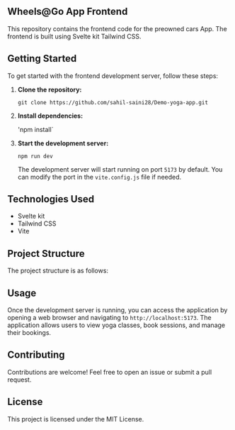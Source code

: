 ## Wheels@Go App Frontend

This repository contains the frontend code for the preowned cars App. The frontend is built using Svelte kit Tailwind CSS.

## Getting Started

To get started with the frontend development server, follow these steps:

1. **Clone the repository:**
   
   `git clone https://github.com/sahil-saini28/Demo-yoga-app.git`

2. **Install dependencies:**
   
   'npm install`

3. **Start the development server:**
   
   `npm run dev`
   
   The development server will start running on port `5173` by default. You can modify the port in the `vite.config.js` file if needed.

## Technologies Used

- Svelte kit 
- Tailwind CSS
- Vite

## Project Structure

The project structure is as follows:

## Usage

Once the development server is running, you can access the application by opening a web browser and navigating to `http://localhost:5173`. The application allows users to view yoga classes, book sessions, and manage their bookings.

## Contributing

Contributions are welcome! Feel free to open an issue or submit a pull request.

## License

This project is licensed under the MIT License.

